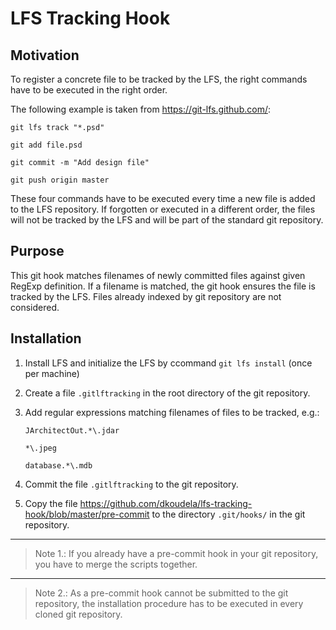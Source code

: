 # LFS Tracking Hook
## Motivation
To register a concrete file to be tracked by the LFS, the right commands have to be executed in the right order.

The following example is taken from https://git-lfs.github.com/:

``git lfs track "*.psd"``

``git add file.psd``

``git commit -m "Add design file"``

``git push origin master``

These four commands have to be executed every time a new file is added to the LFS repository.
If forgotten or executed in a different order, the files will not be tracked by the LFS and will be part of the standard git repository.

## Purpose
This git hook matches filenames of newly committed files against given RegExp definition.
If a filename is matched, the git hook ensures the file is tracked by the LFS.
Files already indexed by git repository are not considered.

## Installation
1. Install LFS and initialize the LFS by ccommand ``git lfs install`` (once per machine)
2. Create a file ``.gitlftracking`` in the root directory of the git repository.
3. Add regular expressions matching filenames of files to be tracked, e.g.:

   ``JArchitectOut.*\.jdar``

   ``*\.jpeg``
   
   ``database.*\.mdb``

4. Commit the file ``.gitlftracking`` to the git repository.
5. Copy the file https://github.com/dkoudela/lfs-tracking-hook/blob/master/pre-commit to the directory ``.git/hooks/`` in the git repository.

---

> Note 1.: 
> If you already have a pre-commit hook in your git repository, you have to merge the scripts together.

---

> Note 2.:
> As a pre-commit hook cannot be submitted to the git repository, the installation procedure has to be executed in every cloned git repository.

